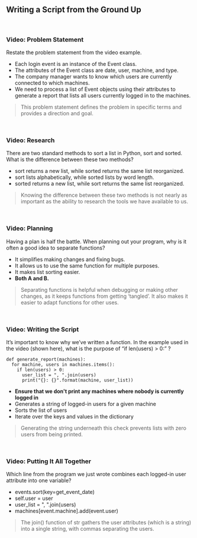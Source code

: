 ## Writing a Script from the Ground Up

<br>

### Video: Problem Statement

Restate the problem statement from the video example.

* Each login event is an instance of the Event class.
* The attributes of the Event class are date, user, machine, and type.
* The company manager wants to know which users are currently connected to which machines.
* We need to process a list of Event objects using their attributes to generate a report that lists all users currently logged in to the machines.

> This problem statement defines the problem in specific terms and provides a direction and goal.

<br>

### Video: Research

There are two standard methods to sort a list in Python, sort and sorted. What is the difference between these two methods?

* sort returns a new list, while sorted returns the same list reorganized.
* sort lists alphabetically, while sorted lists by word length.
* sorted returns a new list, while sort returns the same list reorganized.

> Knowing the difference between these two methods is not nearly as important as the ability to research the tools we have available to us.

<br>

### Video: Planning

Having a plan is half the battle. When planning out your program, why is it often a good idea to separate functions?

* It simplifies making changes and fixing bugs.
* It allows us to use the same function for multiple purposes.
* It makes list sorting easier.
* **Both A and B.**
  
> Separating functions is helpful when debugging or making other changes, as it keeps functions from getting ‘tangled’. It also makes it easier to adapt functions for other uses.

<br>

### Video: Writing the Script

It’s important to know why we’ve written a function. In the example used in the video (shown here), what is the purpose of “if len(users) > 0:” ?

```
def generate_report(machines):
  for machine, users in machines.items():
    if len(users) > 0:
      user_list = ", ".join(users)
      print("{}: {}".format(machine, user_list))
```

* **Ensure that we don't print any machines where nobody is currently logged in**
* Generates a string of logged-in users for a given machine
* Sorts the list of users
* Iterate over the keys and values in the dictionary

> Generating the string underneath this check prevents lists with zero users from being printed.

<br>

### Video: Putting It All Together

Which line from the program we just wrote combines each logged-in user attribute into one variable?

* events.sort(key=get_event_date)
* self.user = user
* user_list = ", ".join(users)
* machines[event.machine].add(event.user)

> The join() function of str gathers the user attributes (which is a string) into a single string, with commas separating the users.